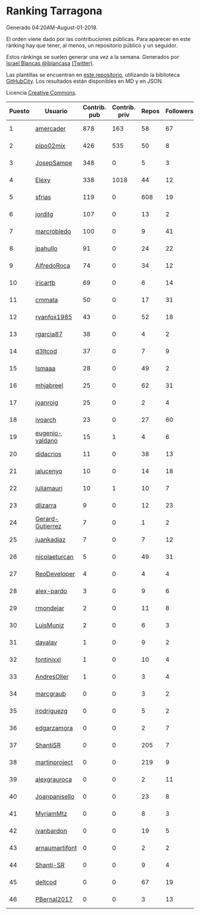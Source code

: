 # Ranking Tarragona

Generado 04:20AM-August-01-2018.

El orden viene dado por las contribuciones públicas. Para aparecer en este ránking hay que tener, al menos, un repositorio público y un seguidor.

Estos ránkings se suelen generar una vez a la semana. Generados por [Israel Blancas @iblancasa](https://github.com/iblancasa/) [(Twitter)](https://twitter.com/iblancasa).

Las plantillas se encuentran en [este repositorio](https://github.com/iblancasa/GH-Spanish-Ranking), utilizando la biblioteca [GitHubCity](https://github.com/iblancasa/GitHubCity). Los resultados están disponibles en MD y en JSON.

Licencia [Creative Commons](https://creativecommons.org/licenses/by/4.0/).

| Puesto   |  Usuario  | Contrib. pub | Contrib. priv |Repos| Followers | Desde |  Avatar  |
|----------|-----------|--------------|---------------|-----|-----------|-------|----------|
|1|[amercader](https://github.com/amercader)|878|163|58|67|2010-02-09|![amercader]()|
|2|[pipo02mix](https://github.com/pipo02mix)|426|535|50|8|2011-07-03|![pipo02mix]()|
|3|[JosepSampe](https://github.com/JosepSampe)|348|0|5|3|2015-01-08|![JosepSampe]()|
|4|[Elexy](https://github.com/Elexy)|338|1018|44|12|2010-10-14|![Elexy]()|
|5|[sfrias](https://github.com/sfrias)|119|0|608|19|2012-05-06|![sfrias]()|
|6|[jorditg](https://github.com/jorditg)|107|0|13|2|2014-02-03|![jorditg]()|
|7|[marcrobledo](https://github.com/marcrobledo)|100|0|9|41|2015-09-19|![marcrobledo]()|
|8|[jpahullo](https://github.com/jpahullo)|91|0|24|22|2012-07-26|![jpahullo]()|
|9|[AlfredoRoca](https://github.com/AlfredoRoca)|74|0|34|12|2014-08-15|![AlfredoRoca]()|
|10|[iricartb](https://github.com/iricartb)|69|0|6|14|2016-07-19|![iricartb]()|
|11|[cmmata](https://github.com/cmmata)|50|0|17|31|2013-04-22|![cmmata]()|
|12|[ryanfox1985](https://github.com/ryanfox1985)|43|0|52|18|2011-10-26|![ryanfox1985]()|
|13|[rgarcia87](https://github.com/rgarcia87)|38|0|4|2|2017-11-17|![rgarcia87]()|
|14|[d3ltcod](https://github.com/d3ltcod)|37|0|7|9|2017-12-11|![d3ltcod]()|
|15|[Ismaaa](https://github.com/Ismaaa)|28|0|49|2|2016-09-16|![Ismaaa]()|
|16|[mhjabreel](https://github.com/mhjabreel)|25|0|62|31|2014-10-08|![mhjabreel]()|
|17|[joanroig](https://github.com/joanroig)|25|0|2|4|2015-05-14|![joanroig]()|
|18|[ivoarch](https://github.com/ivoarch)|23|0|27|60|2011-03-18|![ivoarch]()|
|19|[eugenio-valdano](https://github.com/eugenio-valdano)|15|1|4|6|2014-03-12|![eugenio-valdano]()|
|20|[didacrios](https://github.com/didacrios)|11|0|38|13|2010-02-25|![didacrios]()|
|21|[jalucenyo](https://github.com/jalucenyo)|10|0|14|18|2012-04-06|![jalucenyo]()|
|22|[juliamauri](https://github.com/juliamauri)|10|1|10|7|2013-11-28|![juliamauri]()|
|23|[dlizarra](https://github.com/dlizarra)|9|0|12|23|2015-04-12|![dlizarra]()|
|24|[Gerard-Gutierrez](https://github.com/Gerard-Gutierrez)|7|0|1|2|2012-02-01|![Gerard-Gutierrez]()|
|25|[juankadiaz](https://github.com/juankadiaz)|7|0|7|12|2013-10-04|![juankadiaz]()|
|26|[nicolaeturcan](https://github.com/nicolaeturcan)|5|0|49|31|2014-04-10|![nicolaeturcan]()|
|27|[ReoDeveloper](https://github.com/ReoDeveloper)|4|0|4|4|2013-01-20|![ReoDeveloper]()|
|28|[alex-pardo](https://github.com/alex-pardo)|3|0|9|6|2012-09-19|![alex-pardo]()|
|29|[rmondejar](https://github.com/rmondejar)|2|0|11|8|2008-06-20|![rmondejar]()|
|30|[LuisMuniz](https://github.com/LuisMuniz)|2|0|6|3|2014-07-18|![LuisMuniz]()|
|31|[dayalav](https://github.com/dayalav)|1|0|9|2|2013-06-10|![dayalav]()|
|32|[fontinixxl](https://github.com/fontinixxl)|1|0|10|4|2013-07-24|![fontinixxl]()|
|33|[AndresOller](https://github.com/AndresOller)|1|0|3|4|2013-07-06|![AndresOller]()|
|34|[marcgraub](https://github.com/marcgraub)|0|0|3|2|2012-10-02|![marcgraub]()|
|35|[jrodriguezg](https://github.com/jrodriguezg)|0|0|5|2|2013-02-05|![jrodriguezg]()|
|36|[edgarzamora](https://github.com/edgarzamora)|0|0|2|7|2013-05-02|![edgarzamora]()|
|37|[ShantiSR](https://github.com/ShantiSR)|0|0|205|7|2013-01-16|![ShantiSR]()|
|38|[martinproject](https://github.com/martinproject)|0|0|219|9|2008-06-13|![martinproject]()|
|39|[alexgrauroca](https://github.com/alexgrauroca)|0|0|2|11|2013-07-31|![alexgrauroca]()|
|40|[Joanpanisello](https://github.com/Joanpanisello)|0|0|23|8|2013-09-20|![Joanpanisello]()|
|41|[MyriamMtz](https://github.com/MyriamMtz)|0|0|8|3|2013-11-25|![MyriamMtz]()|
|42|[ivanbardon](https://github.com/ivanbardon)|0|0|19|5|2013-10-30|![ivanbardon]()|
|43|[arnaumartifont](https://github.com/arnaumartifont)|0|0|2|2|2014-11-07|![arnaumartifont]()|
|44|[Shanti-SR](https://github.com/Shanti-SR)|0|0|9|4|2014-11-12|![Shanti-SR]()|
|45|[deltcod](https://github.com/deltcod)|0|0|67|19|2015-09-22|![deltcod]()|
|46|[PBernal2017](https://github.com/PBernal2017)|0|0|3|13|2017-02-23|![PBernal2017]()|
